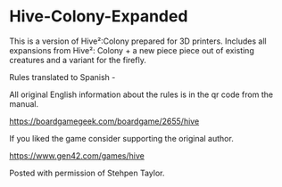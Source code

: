 # Hive-Colony-Expanded
This is a version of Hive²:Colony prepared for 3D printers.
Includes all expansions from Hive²: Colony + a new piece piece out of existing creatures and a variant for the firefly.

Rules translated to Spanish - 

All original English information about the rules is in the qr code from the manual.

https://boardgamegeek.com/boardgame/2655/hive

If you liked the game consider supporting the original author.

https://www.gen42.com/games/hive


Posted with permission of Stehpen Taylor.
